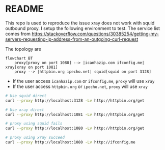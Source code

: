 # README

This repo is used to reproduce the issue xray does not work with squid outbound proxy. I setup the following environment to test. The service list comes from <https://stackoverflow.com/questions/30385254/getting-my-servers-requesting-ip-address-from-an-outgoing-curl-request>

The topology are

```mermaid
flowchart BT
    proxy[proxy on port 1080] --> |icanhazip.com ifconfig.me| xray[xray on port 1081]
    proxy --> |httpbin.org ipecho.net| squid[squid on port 3128]
```

- If the user access `icanhazip.com` or `ifconfig.me`, `proxy` will use `xray`
- If the user access `httpbin.org` or `ipecho.net`, `proxy` will use `xray`

```sh
# Use squid direct
curl --proxy http://localhost:3128 -Lv http://httpbin.org/get

# Use xray direct
curl --proxy http://localhost:1081 -Lv http://httpbin.org/get

# proxy using squid fails
curl --proxy http://localhost:1080 -Lv http://httpbin.org/get

# proxy using xray succeed
curl --proxy http://localhost:1080 -Lv http://ifconfig.me
```
